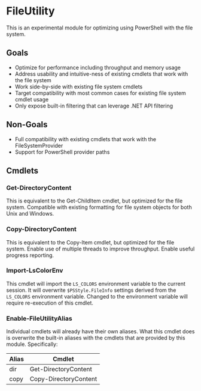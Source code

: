 # FileUtility

This is an experimental module for optimizing using PowerShell with the file system.

## Goals

- Optimize for performance including throughput and memory usage
- Address usability and intuitive-ness of existing cmdlets that work with the file system
- Work side-by-side with existing file system cmdlets
- Target compatibility with most common cases for existing file system cmdlet usage
- Only expose built-in filtering that can leverage .NET API filtering

## Non-Goals

- Full compatibility with existing cmdlets that work with the FileSystemProvider
- Support for PowerShell provider paths

## Cmdlets

### Get-DirectoryContent

This is equivalent to the Get-ChildItem cmdlet, but optimized for the file system.
Compatible with existing formatting for file system objects for both Unix and Windows.

### Copy-DirectoryContent

This is equivalent to the Copy-Item cmdlet, but optimized for the file system.
Enable use of multiple threads to improve throughput.
Enable useful progress reporting.

### Import-LsColorEnv

This cmdlet will import the `LS_COLORS` environment variable to the current session.
It will overwrite `$PSStyle.FileInfo` settings derived from the `LS_COLORS` environment variable.
Changed to the environment variable will require re-execution of this cmdlet.

### Enable-FileUtilityAlias

Individual cmdlets will already have their own aliases.
What this cmdlet does is overwrite the built-in aliases with the cmdlets that are provided by this module.
Specifically:

| Alias | Cmdlet                |
| ----- | --------------------- |
| dir   | Get-DirectoryContent  |
| copy  | Copy-DirectoryContent |
